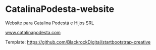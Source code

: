 # CatalinaPodesta-website
Website para Catalina Podestá e Hijos SRL

www.catalinapodesta.com


Template: https://github.com/BlackrockDigital/startbootstrap-creative
